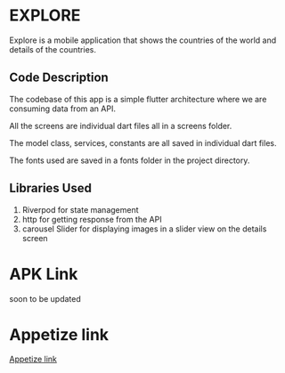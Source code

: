 # EXPLORE
Explore is a mobile application that shows the countries of the world and details of the countries.


## Code Description
The codebase of this app is a simple flutter architecture where we are consuming data from an API.

All the screens are individual dart files all in a screens folder.

The model class, services, constants are all saved in individual dart files.

The fonts used are saved in a fonts folder in the project directory.


## Libraries Used
1) Riverpod for state management
2) http for getting response from the API
3) carousel Slider for displaying images in a slider view on the details screen

# APK Link
soon to be updated

# Appetize link
[Appetize link](https://appetize.io/app/elap674chofnjghffy5eg2rz3m)